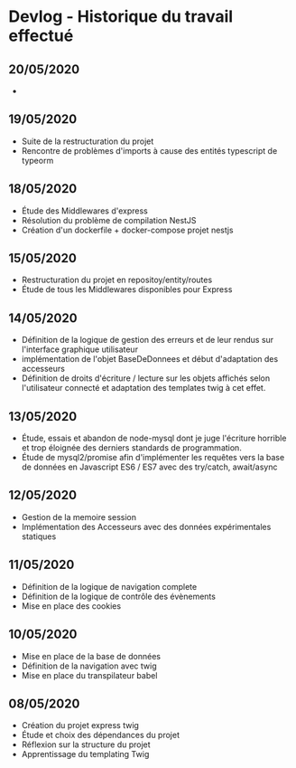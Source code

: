 # Devlog - Historique du travail effectué


## 20/05/2020

* 

## 19/05/2020

* Suite de la restructuration du projet 
* Rencontre de problèmes d'imports à cause des entités typescript de typeorm


## 18/05/2020

* Étude des Middlewares d'express
* Résolution du problème de compilation NestJS
* Création d'un dockerfile + docker-compose projet nestjs


## 15/05/2020

* Restructuration du projet en repositoy/entity/routes
* Étude de tous les Middlewares disponibles pour Express


## 14/05/2020

* Définition de la logique de gestion des erreurs et de leur rendus sur l'interface graphique utilisateur
* implémentation de l'objet BaseDeDonnees et début d'adaptation des accesseurs
* Définition de droits d'écriture / lecture sur les objets affichés selon l'utilisateur connecté et adaptation des templates twig à cet effet.


## 13/05/2020

* Étude, essais et abandon de node-mysql dont je juge l'écriture horrible et trop éloignée des derniers standards de programmation.
* Étude de mysql2/promise afin d'implémenter les requêtes vers la base de données en Javascript ES6 / ES7 avec des try/catch, await/async


## 12/05/2020

* Gestion de la memoire session
* Implémentation des Accesseurs avec des données expérimentales statiques


## 11/05/2020

* Définition de la logique de navigation complete
* Définition de la logique de contrôle des évènements
* Mise en place des cookies


## 10/05/2020

* Mise en place de la base de données
* Définition de la navigation avec twig
* Mise en place du transpilateur babel


## 08/05/2020

* Création du projet express twig
* Étude et choix des dépendances du projet
* Réflexion sur la structure du projet
* Apprentissage du templating Twig